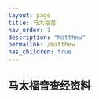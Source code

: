 ```yaml
---
layout: page
title: 马太福音
nav_order: 1
description: "Matthew"
permalink: /matthew
has_children: true
---
```



## 马太福音查经资料
